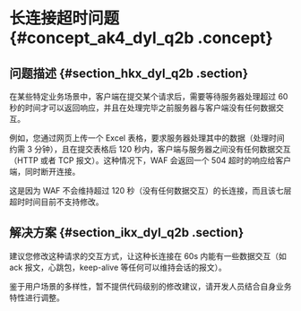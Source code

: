 # 长连接超时问题 {#concept_ak4_dyl_q2b .concept}

## 问题描述 {#section_hkx_dyl_q2b .section}

在某些特定业务场景中，客户端在提交某个请求后，需要等待服务器处理超过 60 秒的时间才可以返回响应，并且在处理完毕之前服务器与客户端没有任何数据交互。

例如，您通过网页上传一个 Excel 表格，要求服务器处理其中的数据（处理时间约需 3 分钟），且在提交表格后 120 秒内，客户端与服务器之间没有任何数据交互（HTTP 或者 TCP 报文）。这种情况下，WAF 会返回一个 504 超时的响应给客户端，同时断开连接。

这是因为 WAF 不会维持超过 120 秒（没有任何数据交互）的长连接，而且该七层超时时间目前不支持修改。

## 解决方案 {#section_ikx_dyl_q2b .section}

建议您修改这种请求的交互方式，让这种长连接在 60s 内能有一些数据交互（如 ack 报文，心跳包，keep-alive 等任何可以维持会话的报文）。

鉴于用户场景的多样性，暂不提供代码级别的修改建议，请开发人员结合自身业务特性进行调整。

